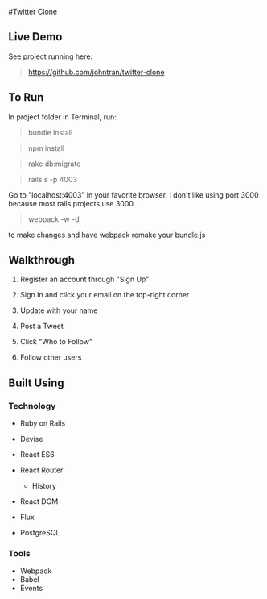 #Twitter Clone

## Live Demo

See project running here:

> https://github.com/johntran/twitter-clone

## To Run

In project folder in Terminal, run:

> bundle install

> npm install

> rake db:migrate

> rails s -p 4003

Go to "localhost:4003" in your favorite browser. I don't like using port 3000 because most rails projects use 3000.

> webpack -w -d

to make changes and have webpack remake your bundle.js

## Walkthrough

1. Register an account through "Sign Up"

2. Sign In and click your email on the top-right corner

3. Update with your name

4. Post a Tweet

5. Click "Who to Follow"

6. Follow other users

## Built Using

### Technology
* Ruby on Rails

 * Devise

* React ES6

 * React Router

     * History

 * React DOM

* Flux
* PostgreSQL

### Tools

* Webpack
* Babel
* Events
